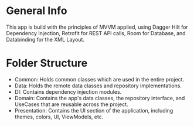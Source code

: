 # General Info
This app is build with the principles of MVVM applied, using Dagger Hilt for Dependency Injection,  Retrofit for REST API calls, Room for Database, and Databinding for the XML Layout.

# Folder Structure

- Common: Holds common classes which are used in the entire project.
- Data: Holds the remote data classes and repository implementations.
- DI: Contains dependency injection modules.
- Domain: Contains the app's data classes, the repository interface, and UseCases that are reusable across the project.
- Presentation: Contains the UI section of the application, including themes, colors, UI, ViewModels, etc.
